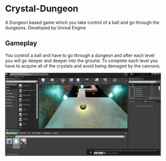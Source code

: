 # Crystal-Dungeon
A Dungeon based game which you take control of a ball and go through the dungeons. Developed by Unreal Engine

## Gameplay
You controll a ball and have to go through a dungeon and after each level you will go deeper and deeper into the ground.
To complete each level you have to acquire all of the crystals and avoid being damaged by the cannons.
<br/>
<p align="center">
  <img src="https://github.com/Gharib110/Crystal-Dungeon/blob/main/CrystalDungeon.jpg" title="hover text">
</p>
